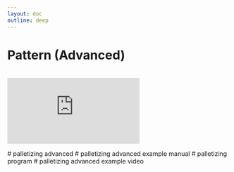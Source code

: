 ```yaml
---
layout: doc
outline: deep
---
```


# Pattern (Advanced)

<br>

<iframe class="iframe-resources" src="https://rainbowco-my.sharepoint.com/:p:/g/personal/hyoin_rainbow-robotics_com/EZa_gi39WHJCkoVtWwmNifYB4l1CeqFxEQt7-WKE0dR8CQ?e=c62le1&amp;action=embedview&amp;wdbipreview=true&amp;wdAr=1.7777777777777777" frameborder="0"></iframe>

\# palletizing advanced
\# palletizing advanced example manual
\# palletizing program
\# palletizing advanced example video
